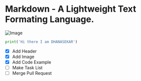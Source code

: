 # Markdown - A Lightweight Text Formating Language.
![Image](https://octodex.github.com/images/yaktocat.png)

``` python
print('Hi there I am DHANASEKAR')
```

- [x] Add Header
- [x] Add Image
- [x] Add Code Example
- [ ] Make Task List
- [ ] Merge Pull Request
